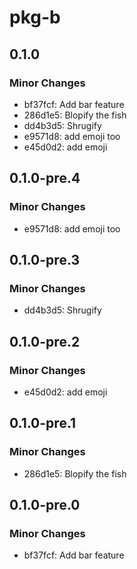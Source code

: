 # pkg-b

## 0.1.0

### Minor Changes

- bf37fcf: Add bar feature
- 286d1e5: Blopify the fish
- dd4b3d5: Shrugify
- e9571d8: add emoji too
- e45d0d2: add emoji

## 0.1.0-pre.4

### Minor Changes

- e9571d8: add emoji too

## 0.1.0-pre.3

### Minor Changes

- dd4b3d5: Shrugify

## 0.1.0-pre.2

### Minor Changes

- e45d0d2: add emoji

## 0.1.0-pre.1

### Minor Changes

- 286d1e5: Blopify the fish

## 0.1.0-pre.0

### Minor Changes

- bf37fcf: Add bar feature
